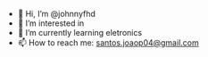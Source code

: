 - 👋 Hi, I’m @johnnyfhd
- 👀 I’m interested in 
- 🌱 I’m currently learning eletronics
- 📫 How to reach me: santos.joaop04@gmail.com

<!---
johnnyfhd/johnnyfhd is a ✨ special ✨ repository because its `README.md` (this file) appears on your GitHub profile.
You can click the Preview link to take a look at your changes.
--->
